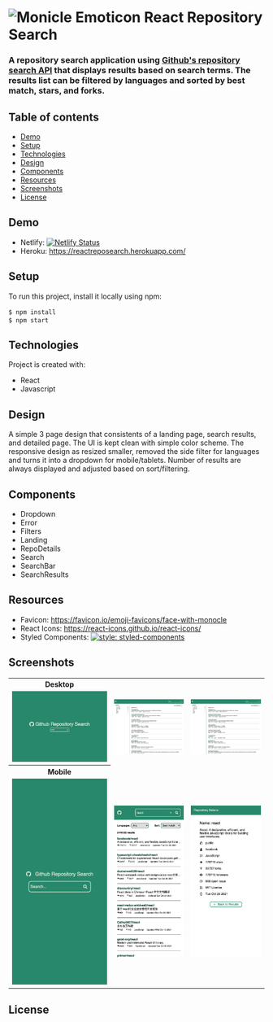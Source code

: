# ![Monicle Emoticon](/public/favicon.ico) React Repository Search

### A repository search application using [Github's repository search API](https://docs.github.com/en/rest/reference/search#search-repositories) that displays results based on search terms. The results list can be **filtered** by languages and **sorted** by best match, stars, and forks.

## Table of contents

- [Demo](#demo)
- [Setup](#setup)
- [Technologies](#technologies)
- [Design](#design)
- [Components](#components)
- [Resources](#resources)
- [Screenshots](#screenshots)
- [License](#license)

## Demo

- Netlify: [![Netlify Status](https://api.netlify.com/api/v1/badges/879363d4-3b9a-4cbc-aace-ae752ad279ea/deploy-status)](https://app.netlify.com/sites/reactreposearch/deploys)
- Heroku: https://reactreposearch.herokuapp.com/

## Setup

To run this project, install it locally using npm:

```
$ npm install
$ npm start
```

## Technologies

Project is created with:

- React
- Javascript

## Design

A simple 3 page design that consistents of a landing page, search results, and detailed page. The UI is kept clean with simple color scheme. The responsive design as resized smaller, removed the side filter for languages and turns it into a dropdown for mobile/tablets. Number of results are always displayed and adjusted based on sort/filtering.

## Components

- Dropdown
- Error
- Filters
- Landing
- RepoDetails
- Search
- SearchBar
- SearchResults

## Resources

- Favicon: https://favicon.io/emoji-favicons/face-with-monocle
- React Icons: https://react-icons.github.io/react-icons/
- Styled Components: [![style: styled-components](https://img.shields.io/badge/style-%F0%9F%92%85%20styled--components-orange.svg?colorB=daa357&colorA=db748e)](https://github.com/styled-components/styled-components)

## Screenshots

<table>
  <tr>
    <tr>
    <th>Desktop</th>
    </tr>
  </tr>
    <td> <img src="public/DesktopMain.png" alt="1"></td>
    <td><img src="public/DesktopResults.png" alt="2"></td>
    <td><img src="public/DesktopResults.png" alt="2"></td>
   </tr> 
       <tr>
    <th>Mobile</th>
    </tr>
   <tr>
    <td><img src="public/MobileMain.png" alt="3"></td>
    <td><img src="public/MobileResults.png" alt="4">
    <td><img src="public/MobileDetails.png" alt="5">
  </td>
  </tr>
</table>

## License
